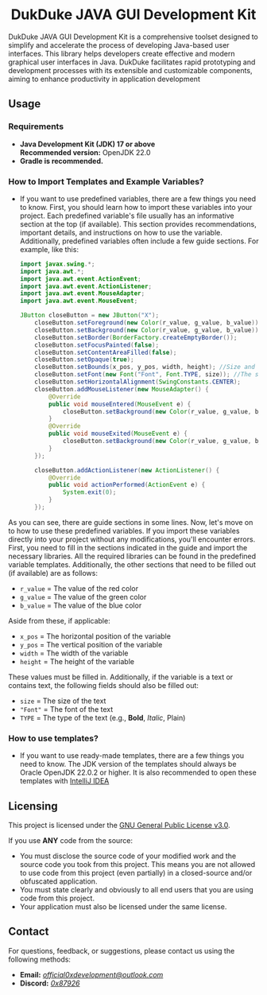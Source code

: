 <h1 align="center">DukDuke JAVA GUI Development Kit</h1>


DukDuke JAVA GUI Development Kit is a comprehensive toolset designed to simplify and accelerate the process of developing Java-based user interfaces. This library helps developers create effective and modern graphical user interfaces in Java. DukDuke facilitates rapid prototyping and development processes with its extensible and customizable components, aiming to enhance productivity in application development

## Usage
### Requirements

- **Java Development Kit (JDK) 17 or above**  
  **Recommended version:** OpenJDK 22.0
- **Gradle is recommended.**

### How to Import Templates and Example Variables?
- If you want to use predefined variables, there are a few things you need to know. First, you should learn how to import these variables into your project. Each predefined variable's file usually has an informative section at the top (if available). This section provides recommendations, important details, and instructions on how to use the variable. Additionally, predefined variables often include a few guide sections. For example, like this: 
    ```java
    import javax.swing.*;
    import java.awt.*;
    import java.awt.event.ActionEvent;
    import java.awt.event.ActionListener;
    import java.awt.event.MouseAdapter;
    import java.awt.event.MouseEvent;

	JButton closeButton = new JButton("X");
        closeButton.setForeground(new Color(r_value, g_value, b_value)); //The color of the “X” on this button [Recommended color: 255, 255, 255]
        closeButton.setBackground(new Color(r_value, g_value, b_value)); //Normal color of this button [Recommended color: 41, 41, 41]
        closeButton.setBorder(BorderFactory.createEmptyBorder());
        closeButton.setFocusPainted(false);
        closeButton.setContentAreaFilled(false);
        closeButton.setOpaque(true);
        closeButton.setBounds(x_pos, y_pos, width, height); //Size and location of this button [Recommended size: 32, 25]
        closeButton.setFont(new Font("Font", Font.TYPE, size)); //The size, font and type of this “X” [Recommended size, font and type: Segoe UI, PLAIN, 11
        closeButton.setHorizontalAlignment(SwingConstants.CENTER);
        closeButton.addMouseListener(new MouseAdapter() {
            @Override
            public void mouseEntered(MouseEvent e) {
                closeButton.setBackground(new Color(r_value, g_value, b_value)); //The color of this button with the cursor on it [Recommended color: 233, 50, 50]
            }
            @Override
            public void mouseExited(MouseEvent e) {
                closeButton.setBackground(new Color(r_value, g_value, b_value)); //This is the normal color of the button, but the color after the cursor passes over it, not the initial color [Recommended color: 41, 41, 41]
            }
        });

        closeButton.addActionListener(new ActionListener() {
            @Override
            public void actionPerformed(ActionEvent e) {
            	System.exit(0);
            }
        });
As you can see, there are guide sections in some lines. Now, let's move on to how to use these predefined variables. If you import these variables directly into your project without any modifications, you'll encounter errors. First, you need to fill in the sections indicated in the guide and import the necessary libraries. All the required libraries can be found in the predefined variable templates. Additionally, the other sections that need to be filled out (if available) are as follows:

- `r_value` = The value of the red color
- `g_value` = The value of the green color
- `b_value` = The value of the blue color

Aside from these, if applicable:

- `x_pos` = The horizontal position of the variable
- `y_pos` = The vertical position of the variable
- `width` = The width of the variable
- `height` = The height of the variable

These values must be filled in. Additionally, if the variable is a text or contains text, the following fields should also be filled out:

- `size` = The size of the text
- `"Font"` = The font of the text
- `TYPE` = The type of the text (e.g., **Bold**, *Italic*, Plain)

### How to use templates?
- If you want to use ready-made templates, there are a few things you need to know. The JDK version of the templates should always be Oracle OpenJDK 22.0.2 or higher. It is also recommended to open these templates with [IntelliJ IDEA](https://www.jetbrains.com/idea/)

## Licensing
This project is licensed under the [GNU General Public License v3.0](https://www.gnu.org/licenses/gpl-3.0.en.html). 

If you use **ANY** code from the source:
- You must disclose the source code of your modified work and the source code you took from this project. This means you are not allowed to use code from this project (even partially) in a closed-source and/or obfuscated application.
- You must state clearly and obviously to all end users that you are using code from this project.
- Your application must also be licensed under the same license.
 
## Contact

For questions, feedback, or suggestions, please contact us using the following methods:

- **Email:** [*official0xdevelopment@outlook.com*]()
- **Discord:** [*0x87926*]()
